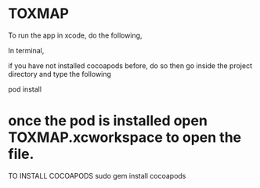 # TOXMAP




To run the app in xcode, do the following,

In terminal,

if you have not installed cocoapods before, do so then go inside the project directory and type the following


pod install
# once the pod is installed open TOXMAP.xcworkspace to open the file. 



TO INSTALL COCOAPODS
sudo gem install cocoapods
